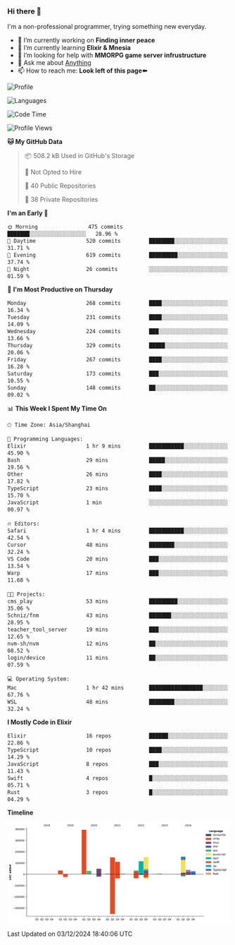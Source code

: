 ### Hi there 👋

I'm a non-professional programmer, trying something new everyday.

<!--
**dyzdyz010/dyzdyz010** is a ✨ _special_ ✨ repository because its `README.md` (this file) appears on your GitHub profile.
-->

- 🔭 I’m currently working on **Finding inner peace**
- 🌱 I’m currently learning **Elixir & Mnesia**
- 🤔 I’m looking for help with **MMORPG game server infrustructure**
- 💬 Ask me about [Anything](https://github.com/dyzdyz010/dyzdyz010/issues)
- 📫 How to reach me: **Look left of this page⬅️**

<!-- - 👯 I’m looking to collaborate on
- 😄 Pronouns: ...
- ⚡ Fun fact: ...
 -->
 
![Profile](https://github-readme-stats.vercel.app/api?username=dyzdyz010&count_private=true&show_icons=true&theme=dracula)

![Languages](https://github-readme-stats.vercel.app/api/top-langs/?username=dyzdyz010&layout=compact&theme=dracula)

<!--START_SECTION:waka-->
![Code Time](http://img.shields.io/badge/Code%20Time-1%2C839%20hrs%2052%20mins-blue)

![Profile Views](http://img.shields.io/badge/Profile%20Views-2-blue)

**🐱 My GitHub Data** 

> 📦 508.2 kB Used in GitHub's Storage 
 > 
> 🚫 Not Opted to Hire
 > 
> 📜 40 Public Repositories 
 > 
> 🔑 38 Private Repositories 
 > 
**I'm an Early 🐤** 

```text
🌞 Morning                475 commits         ███████░░░░░░░░░░░░░░░░░░   28.96 % 
🌆 Daytime                520 commits         ████████░░░░░░░░░░░░░░░░░   31.71 % 
🌃 Evening                619 commits         █████████░░░░░░░░░░░░░░░░   37.74 % 
🌙 Night                  26 commits          ░░░░░░░░░░░░░░░░░░░░░░░░░   01.59 % 
```
📅 **I'm Most Productive on Thursday** 

```text
Monday                   268 commits         ████░░░░░░░░░░░░░░░░░░░░░   16.34 % 
Tuesday                  231 commits         ████░░░░░░░░░░░░░░░░░░░░░   14.09 % 
Wednesday                224 commits         ███░░░░░░░░░░░░░░░░░░░░░░   13.66 % 
Thursday                 329 commits         █████░░░░░░░░░░░░░░░░░░░░   20.06 % 
Friday                   267 commits         ████░░░░░░░░░░░░░░░░░░░░░   16.28 % 
Saturday                 173 commits         ███░░░░░░░░░░░░░░░░░░░░░░   10.55 % 
Sunday                   148 commits         ██░░░░░░░░░░░░░░░░░░░░░░░   09.02 % 
```


📊 **This Week I Spent My Time On** 

```text
🕑︎ Time Zone: Asia/Shanghai

💬 Programming Languages: 
Elixir                   1 hr 9 mins         ███████████░░░░░░░░░░░░░░   45.90 % 
Bash                     29 mins             █████░░░░░░░░░░░░░░░░░░░░   19.56 % 
Other                    26 mins             ████░░░░░░░░░░░░░░░░░░░░░   17.82 % 
TypeScript               23 mins             ████░░░░░░░░░░░░░░░░░░░░░   15.70 % 
JavaScript               1 min               ░░░░░░░░░░░░░░░░░░░░░░░░░   00.97 % 

🔥 Editors: 
Safari                   1 hr 4 mins         ███████████░░░░░░░░░░░░░░   42.54 % 
Cursor                   48 mins             ████████░░░░░░░░░░░░░░░░░   32.24 % 
VS Code                  20 mins             ███░░░░░░░░░░░░░░░░░░░░░░   13.54 % 
Warp                     17 mins             ███░░░░░░░░░░░░░░░░░░░░░░   11.68 % 

🐱‍💻 Projects: 
cms_play                 53 mins             █████████░░░░░░░░░░░░░░░░   35.06 % 
Schniz/fnm               43 mins             ███████░░░░░░░░░░░░░░░░░░   28.95 % 
teacher_tool_server      19 mins             ███░░░░░░░░░░░░░░░░░░░░░░   12.65 % 
nvm-sh/nvm               12 mins             ██░░░░░░░░░░░░░░░░░░░░░░░   08.52 % 
login/device             11 mins             ██░░░░░░░░░░░░░░░░░░░░░░░   07.59 % 

💻 Operating System: 
Mac                      1 hr 42 mins        █████████████████░░░░░░░░   67.76 % 
WSL                      48 mins             ████████░░░░░░░░░░░░░░░░░   32.24 % 
```

**I Mostly Code in Elixir** 

```text
Elixir                   16 repos            ██████░░░░░░░░░░░░░░░░░░░   22.86 % 
TypeScript               10 repos            ████░░░░░░░░░░░░░░░░░░░░░   14.29 % 
JavaScript               8 repos             ███░░░░░░░░░░░░░░░░░░░░░░   11.43 % 
Swift                    4 repos             █░░░░░░░░░░░░░░░░░░░░░░░░   05.71 % 
Rust                     3 repos             █░░░░░░░░░░░░░░░░░░░░░░░░   04.29 % 
```



**Timeline**

![Lines of Code chart](https://raw.githubusercontent.com/dyzdyz010/dyzdyz010/master/assets/bar_graph.png)


 Last Updated on 03/12/2024 18:40:06 UTC
<!--END_SECTION:waka-->

